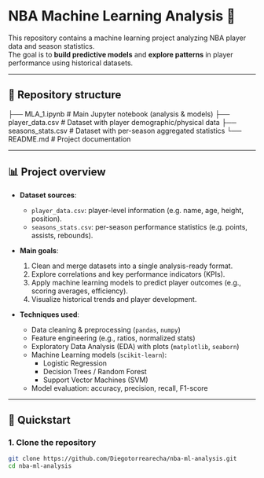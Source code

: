 # NBA Machine Learning Analysis 🏀

This repository contains a machine learning project analyzing NBA player data and season statistics.  
The goal is to **build predictive models** and **explore patterns** in player performance using historical datasets.

---

## 📂 Repository structure
├── MLA_1.ipynb # Main Jupyter notebook (analysis & models)
├── player_data.csv # Dataset with player demographic/physical data
├── seasons_stats.csv # Dataset with per-season aggregated statistics
└── README.md # Project documentation

---

## 📊 Project overview
- **Dataset sources**:  
  - `player_data.csv`: player-level information (e.g. name, age, height, position).  
  - `seasons_stats.csv`: per-season performance statistics (e.g. points, assists, rebounds).  

- **Main goals**:  
  1. Clean and merge datasets into a single analysis-ready format.  
  2. Explore correlations and key performance indicators (KPIs).  
  3. Apply machine learning models to predict player outcomes (e.g., scoring averages, efficiency).  
  4. Visualize historical trends and player development.  

- **Techniques used**:  
  - Data cleaning & preprocessing (`pandas`, `numpy`)  
  - Feature engineering (e.g., ratios, normalized stats)  
  - Exploratory Data Analysis (EDA) with plots (`matplotlib`, `seaborn`)  
  - Machine Learning models (`scikit-learn`):
    - Logistic Regression
    - Decision Trees / Random Forest
    - Support Vector Machines (SVM)
  - Model evaluation: accuracy, precision, recall, F1-score

---

## 🚀 Quickstart
### 1. Clone the repository
```bash
git clone https://github.com/Diegotorrearecha/nba-ml-analysis.git
cd nba-ml-analysis
